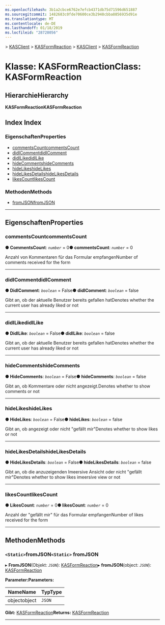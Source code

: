 ```yaml
---
ms.openlocfilehash: 3b1a2cbce6762e7efcb4371db75d71596d651887
ms.sourcegitcommit: 1482683c0fde70600ce3b2948cbba8856935d91e
ms.translationtype: MT
ms.contentlocale: de-DE
ms.lasthandoff: 01/18/2019
ms.locfileid: "28728056"
---
```

<span data-ttu-id="2a093-101">[](../README.md) > [KASClient](../modules/kasclient.md) > [KASFormReaction](../classes/kasclient.kasformreaction.md)</span><span class="sxs-lookup"><span data-stu-id="2a093-101">[](../README.md) > [KASClient](../modules/kasclient.md) > [KASFormReaction](../classes/kasclient.kasformreaction.md)</span></span>

# <a name="class-kasformreaction"></a><span data-ttu-id="2a093-102">Klasse: KASFormReaction</span><span class="sxs-lookup"><span data-stu-id="2a093-102">Class: KASFormReaction</span></span>

## <a name="hierarchy"></a><span data-ttu-id="2a093-103">Hierarchie</span><span class="sxs-lookup"><span data-stu-id="2a093-103">Hierarchy</span></span>

<span data-ttu-id="2a093-104">**KASFormReaction**</span><span class="sxs-lookup"><span data-stu-id="2a093-104">**KASFormReaction**</span></span>

## <a name="index"></a><span data-ttu-id="2a093-105">Index </span><span class="sxs-lookup"><span data-stu-id="2a093-105">Index</span></span>

### <a name="properties"></a><span data-ttu-id="2a093-106">Eigenschaften</span><span class="sxs-lookup"><span data-stu-id="2a093-106">Properties</span></span>

* [<span data-ttu-id="2a093-107">commentsCount</span><span class="sxs-lookup"><span data-stu-id="2a093-107">commentsCount</span></span>](kasclient.kasformreaction.md#commentscount)
* [<span data-ttu-id="2a093-108">didIComment</span><span class="sxs-lookup"><span data-stu-id="2a093-108">didIComment</span></span>](kasclient.kasformreaction.md#didicomment)
* [<span data-ttu-id="2a093-109">didILike</span><span class="sxs-lookup"><span data-stu-id="2a093-109">didILike</span></span>](kasclient.kasformreaction.md#didilike)
* [<span data-ttu-id="2a093-110">hideComments</span><span class="sxs-lookup"><span data-stu-id="2a093-110">hideComments</span></span>](kasclient.kasformreaction.md#hidecomments)
* [<span data-ttu-id="2a093-111">hideLikes</span><span class="sxs-lookup"><span data-stu-id="2a093-111">hideLikes</span></span>](kasclient.kasformreaction.md#hidelikes)
* [<span data-ttu-id="2a093-112">hideLikesDetails</span><span class="sxs-lookup"><span data-stu-id="2a093-112">hideLikesDetails</span></span>](kasclient.kasformreaction.md#hidelikesdetails)
* [<span data-ttu-id="2a093-113">likesCount</span><span class="sxs-lookup"><span data-stu-id="2a093-113">likesCount</span></span>](kasclient.kasformreaction.md#likescount)
### <a name="methods"></a><span data-ttu-id="2a093-114">Methoden</span><span class="sxs-lookup"><span data-stu-id="2a093-114">Methods</span></span>

* [<span data-ttu-id="2a093-115">fromJSON</span><span class="sxs-lookup"><span data-stu-id="2a093-115">fromJSON</span></span>](kasclient.kasformreaction.md#fromjson)

---

## <a name="properties"></a><span data-ttu-id="2a093-116">Eigenschaften</span><span class="sxs-lookup"><span data-stu-id="2a093-116">Properties</span></span>

<a id="commentscount"></a>

###  <a name="commentscount"></a><span data-ttu-id="2a093-117">commentsCount</span><span class="sxs-lookup"><span data-stu-id="2a093-117">commentsCount</span></span>

<span data-ttu-id="2a093-118">**● CommentsCount**: *`number`* = 0</span><span class="sxs-lookup"><span data-stu-id="2a093-118">**● commentsCount**: *`number`* = 0</span></span>

<span data-ttu-id="2a093-119">Anzahl von Kommentaren für das Formular empfangen</span><span class="sxs-lookup"><span data-stu-id="2a093-119">Number of comments received for the form</span></span>

___

<a id="didicomment"></a>

###  <a name="didicomment"></a><span data-ttu-id="2a093-120">didIComment</span><span class="sxs-lookup"><span data-stu-id="2a093-120">didIComment</span></span>

<span data-ttu-id="2a093-121">**● DidIComment**: *`boolean`* = False</span><span class="sxs-lookup"><span data-stu-id="2a093-121">**● didIComment**: *`boolean`* = false</span></span>

<span data-ttu-id="2a093-122">Gibt an, ob der aktuelle Benutzer bereits gefallen hat</span><span class="sxs-lookup"><span data-stu-id="2a093-122">Denotes whether the current user has already liked or not</span></span>

___

<a id="didilike"></a>

###  <a name="didilike"></a><span data-ttu-id="2a093-123">didILike</span><span class="sxs-lookup"><span data-stu-id="2a093-123">didILike</span></span>

<span data-ttu-id="2a093-124">**● DidILike**: *`boolean`* = False</span><span class="sxs-lookup"><span data-stu-id="2a093-124">**● didILike**: *`boolean`* = false</span></span>

<span data-ttu-id="2a093-125">Gibt an, ob der aktuelle Benutzer bereits gefallen hat</span><span class="sxs-lookup"><span data-stu-id="2a093-125">Denotes whether the current user has already liked or not</span></span>

___

<a id="hidecomments"></a>

###  <a name="hidecomments"></a><span data-ttu-id="2a093-126">hideComments</span><span class="sxs-lookup"><span data-stu-id="2a093-126">hideComments</span></span>

<span data-ttu-id="2a093-127">**● HideComments**: *`boolean`* = False</span><span class="sxs-lookup"><span data-stu-id="2a093-127">**● hideComments**: *`boolean`* = false</span></span>

<span data-ttu-id="2a093-128">Gibt an, ob Kommentare oder nicht angezeigt.</span><span class="sxs-lookup"><span data-stu-id="2a093-128">Denotes whether to show comments or not</span></span>

___

<a id="hidelikes"></a>

###  <a name="hidelikes"></a><span data-ttu-id="2a093-129">hideLikes</span><span class="sxs-lookup"><span data-stu-id="2a093-129">hideLikes</span></span>

<span data-ttu-id="2a093-130">**● HideLikes**: *`boolean`* = False</span><span class="sxs-lookup"><span data-stu-id="2a093-130">**● hideLikes**: *`boolean`* = false</span></span>

<span data-ttu-id="2a093-131">Gibt an, ob angezeigt oder nicht "gefällt mir"</span><span class="sxs-lookup"><span data-stu-id="2a093-131">Denotes whether to show likes or not</span></span>

___

<a id="hidelikesdetails"></a>

###  <a name="hidelikesdetails"></a><span data-ttu-id="2a093-132">hideLikesDetails</span><span class="sxs-lookup"><span data-stu-id="2a093-132">hideLikesDetails</span></span>

<span data-ttu-id="2a093-133">**● HideLikesDetails**: *`boolean`* = False</span><span class="sxs-lookup"><span data-stu-id="2a093-133">**● hideLikesDetails**: *`boolean`* = false</span></span>

<span data-ttu-id="2a093-134">Gibt an, ob die anzuzeigenden Imeersive Ansicht oder nicht "gefällt mir"</span><span class="sxs-lookup"><span data-stu-id="2a093-134">Denotes whether to show likes imeersive view or not</span></span>

___

<a id="likescount"></a>

###  <a name="likescount"></a><span data-ttu-id="2a093-135">likesCount</span><span class="sxs-lookup"><span data-stu-id="2a093-135">likesCount</span></span>

<span data-ttu-id="2a093-136">**● LikesCount**: *`number`* = 0</span><span class="sxs-lookup"><span data-stu-id="2a093-136">**● likesCount**: *`number`* = 0</span></span>

<span data-ttu-id="2a093-137">Anzahl der "gefällt mir" für das Formular empfangen</span><span class="sxs-lookup"><span data-stu-id="2a093-137">Number of likes received for the form</span></span>

___

## <a name="methods"></a><span data-ttu-id="2a093-138">Methoden</span><span class="sxs-lookup"><span data-stu-id="2a093-138">Methods</span></span>

<a id="fromjson"></a>

### <a name="static-fromjson"></a><span data-ttu-id="2a093-139">`<Static>`fromJSON</span><span class="sxs-lookup"><span data-stu-id="2a093-139">`<Static>` fromJSON</span></span>

<span data-ttu-id="2a093-140">▸ **FromJSON**(Objekt: *`JSON`*): [KASFormReaction](kasclient.kasformreaction.md)</span><span class="sxs-lookup"><span data-stu-id="2a093-140">▸ **fromJSON**(object: *`JSON`*): [KASFormReaction](kasclient.kasformreaction.md)</span></span>

<span data-ttu-id="2a093-141">**Parameter:**</span><span class="sxs-lookup"><span data-stu-id="2a093-141">**Parameters:**</span></span>

| <span data-ttu-id="2a093-142">Name</span><span class="sxs-lookup"><span data-stu-id="2a093-142">Name</span></span> | <span data-ttu-id="2a093-143">Typ</span><span class="sxs-lookup"><span data-stu-id="2a093-143">Type</span></span> |
| ------ | ------ |
| <span data-ttu-id="2a093-144">object</span><span class="sxs-lookup"><span data-stu-id="2a093-144">object</span></span> | `JSON` |

<span data-ttu-id="2a093-145">**Gibt:** [KASFormReaction](kasclient.kasformreaction.md)</span><span class="sxs-lookup"><span data-stu-id="2a093-145">**Returns:** [KASFormReaction](kasclient.kasformreaction.md)</span></span>

___

